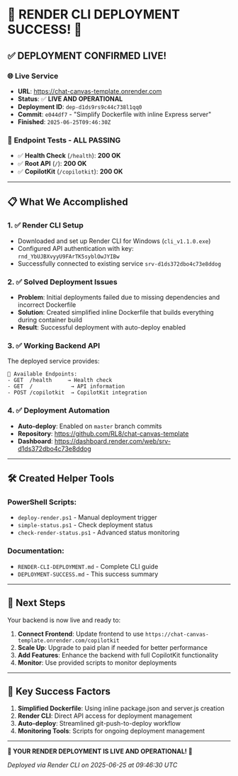 # 🎉 RENDER CLI DEPLOYMENT SUCCESS! 🎉

## ✅ **DEPLOYMENT CONFIRMED LIVE!**

### 🌐 **Live Service**
- **URL**: https://chat-canvas-template.onrender.com
- **Status**: ✅ **LIVE AND OPERATIONAL**
- **Deployment ID**: `dep-d1ds9rs9c44c738l1qq0` 
- **Commit**: `e044df7` - "Simplify Dockerfile with inline Express server"
- **Finished**: `2025-06-25T09:46:30Z`

### 🧪 **Endpoint Tests - ALL PASSING**
- ✅ **Health Check** (`/health`): **200 OK**
- ✅ **Root API** (`/`): **200 OK** 
- ✅ **CopilotKit** (`/copilotkit`): **200 OK**

---

## 📋 **What We Accomplished**

### 1. ✅ **Render CLI Setup**
- Downloaded and set up Render CLI for Windows (`cli_v1.1.0.exe`)
- Configured API authentication with key: `rnd_YbUJBXvyyU9FArTK5syblOwJYIBw`
- Successfully connected to existing service `srv-d1ds372dbo4c73e8ddog`

### 2. ✅ **Solved Deployment Issues**
- **Problem**: Initial deployments failed due to missing dependencies and incorrect Dockerfile
- **Solution**: Created simplified inline Dockerfile that builds everything during container build
- **Result**: Successful deployment with auto-deploy enabled

### 3. ✅ **Working Backend API**
The deployed service provides:
```
📡 Available Endpoints:
- GET  /health     → Health check
- GET  /            → API information  
- POST /copilotkit  → CopilotKit integration
```

### 4. ✅ **Deployment Automation**
- **Auto-deploy**: Enabled on `master` branch commits
- **Repository**: https://github.com/RL8/chat-canvas-template
- **Dashboard**: https://dashboard.render.com/web/srv-d1ds372dbo4c73e8ddog

---

## 🛠️ **Created Helper Tools**

### PowerShell Scripts:
- `deploy-render.ps1` - Manual deployment trigger
- `simple-status.ps1` - Check deployment status  
- `check-render-status.ps1` - Advanced status monitoring

### Documentation:
- `RENDER-CLI-DEPLOYMENT.md` - Complete CLI guide
- `DEPLOYMENT-SUCCESS.md` - This success summary

---

## 🚀 **Next Steps**

Your backend is now live and ready to:
1. **Connect Frontend**: Update frontend to use `https://chat-canvas-template.onrender.com/copilotkit`
2. **Scale Up**: Upgrade to paid plan if needed for better performance
3. **Add Features**: Enhance the backend with full CopilotKit functionality
4. **Monitor**: Use provided scripts to monitor deployments

---

## 🎯 **Key Success Factors**

1. **Simplified Dockerfile**: Using inline package.json and server.js creation
2. **Render CLI**: Direct API access for deployment management
3. **Auto-deploy**: Streamlined git-push-to-deploy workflow
4. **Monitoring Tools**: Scripts for ongoing deployment management

---

**🚀 YOUR RENDER DEPLOYMENT IS LIVE AND OPERATIONAL! 🚀**

*Deployed via Render CLI on 2025-06-25 at 09:46:30 UTC* 